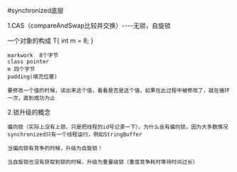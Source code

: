 #synchronized底层

1.CAS（compareAndSwap比较并交换）----无锁，自旋锁

一个对象的构成
	T{
		int m = 8;
	}

	markwork  8个字节
	class pointer
	m 四个字节
	padding(填充位置)
	
	要修改一个值的时候，读出来这个值，看看是否是这个值，如果在此过程中被修改了，就在循环一次，直到成功为止
	
2.锁升级的概念

	
	
	
	偏向锁（实际上没有上锁，只是把线程的id号记录一下），为什么会有偏向锁，因为大多数情况synchronized只有一个线程运行，例如StringBuffer
	
	当偏向锁有竞争的时候，升级为自旋锁！
	
	当自旋锁也没有获取到锁的时候，升级为重量级锁（重度竞争耗时等待时间过长）
	
	
	
